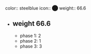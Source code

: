 color:: steelblue
icon:: ⬤
weight:: 66.6
- ## weight 66.6
  - phase 1: 2
  - phase 2: 1
  - phase 3: 3

